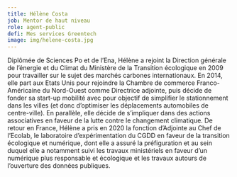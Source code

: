 ```yaml
---
title: Hélène Costa
job: Mentor de haut niveau
role: agent-public
defi: Mes services Greentech
image: img/helene-costa.jpg
---
```

Diplômée de Sciences Po et de l’Ena, Hélène a rejoint la Direction générale de l’énergie et du Climat du Ministère de la Transition écologique en 2009 pour travailler sur le sujet des marchés carbones internationaux. En 2014, elle part aux Etats Unis pour rejoindre la Chambre de commerce Franco-Américaine du Nord-Ouest comme Directrice adjointe, puis décide de fonder sa start-up mobilité avec pour objectif de simplifier le stationnement dans les villes (et donc d’optimiser les déplacements automobiles de centre-ville). En parallèle, elle décide de s’impliquer dans des actions associatives en faveur de la lutte contre le changement climatique. De retour en France, Hélène a pris en 2020 la fonction d’Adjointe au Chef de l’Ecolab, le laboratoire d’expérimentation du CGDD en faveur de la transition écologique et numérique, dont elle a assuré la préfiguration et au sein duquel elle a notamment suivi les travaux ministériels en faveur d’un numérique plus responsable et écologique et les travaux autours de l’ouverture des données publiques.